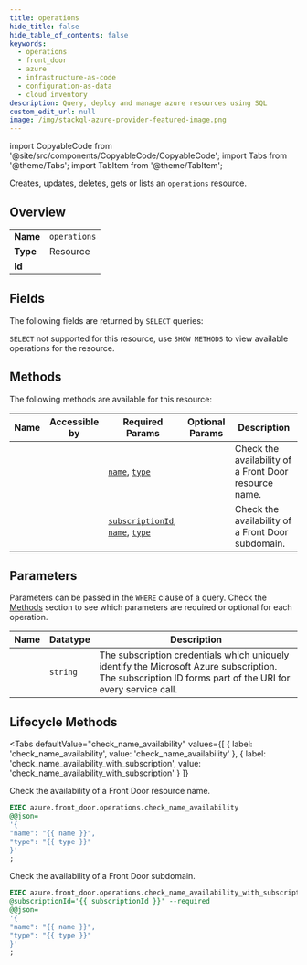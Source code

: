 ```yaml
--- 
title: operations
hide_title: false
hide_table_of_contents: false
keywords:
  - operations
  - front_door
  - azure
  - infrastructure-as-code
  - configuration-as-data
  - cloud inventory
description: Query, deploy and manage azure resources using SQL
custom_edit_url: null
image: /img/stackql-azure-provider-featured-image.png
---
```


import CopyableCode from '@site/src/components/CopyableCode/CopyableCode';
import Tabs from '@theme/Tabs';
import TabItem from '@theme/TabItem';

Creates, updates, deletes, gets or lists an <code>operations</code> resource.

## Overview
<table><tbody>
<tr><td><b>Name</b></td><td><code>operations</code></td></tr>
<tr><td><b>Type</b></td><td>Resource</td></tr>
<tr><td><b>Id</b></td><td><CopyableCode code="azure.front_door.operations" /></td></tr>
</tbody></table>

## Fields

The following fields are returned by `SELECT` queries:

`SELECT` not supported for this resource, use `SHOW METHODS` to view available operations for the resource.


## Methods

The following methods are available for this resource:

<table>
<thead>
    <tr>
    <th>Name</th>
    <th>Accessible by</th>
    <th>Required Params</th>
    <th>Optional Params</th>
    <th>Description</th>
    </tr>
</thead>
<tbody>
<tr>
    <td><a href="#check_name_availability"><CopyableCode code="check_name_availability" /></a></td>
    <td><CopyableCode code="exec" /></td>
    <td><a href="#parameter-name"><code>name</code></a>, <a href="#parameter-type"><code>type</code></a></td>
    <td></td>
    <td>Check the availability of a Front Door resource name.</td>
</tr>
<tr>
    <td><a href="#check_name_availability_with_subscription"><CopyableCode code="check_name_availability_with_subscription" /></a></td>
    <td><CopyableCode code="exec" /></td>
    <td><a href="#parameter-subscriptionId"><code>subscriptionId</code></a>, <a href="#parameter-name"><code>name</code></a>, <a href="#parameter-type"><code>type</code></a></td>
    <td></td>
    <td>Check the availability of a Front Door subdomain.</td>
</tr>
</tbody>
</table>

## Parameters

Parameters can be passed in the `WHERE` clause of a query. Check the [Methods](#methods) section to see which parameters are required or optional for each operation.

<table>
<thead>
    <tr>
    <th>Name</th>
    <th>Datatype</th>
    <th>Description</th>
    </tr>
</thead>
<tbody>
<tr id="parameter-subscriptionId">
    <td><CopyableCode code="subscriptionId" /></td>
    <td><code>string</code></td>
    <td>The subscription credentials which uniquely identify the Microsoft Azure subscription. The subscription ID forms part of the URI for every service call.</td>
</tr>
</tbody>
</table>

## Lifecycle Methods

<Tabs
    defaultValue="check_name_availability"
    values={[
        { label: 'check_name_availability', value: 'check_name_availability' },
        { label: 'check_name_availability_with_subscription', value: 'check_name_availability_with_subscription' }
    ]}
>
<TabItem value="check_name_availability">

Check the availability of a Front Door resource name.

```sql
EXEC azure.front_door.operations.check_name_availability 
@@json=
'{
"name": "{{ name }}", 
"type": "{{ type }}"
}'
;
```
</TabItem>
<TabItem value="check_name_availability_with_subscription">

Check the availability of a Front Door subdomain.

```sql
EXEC azure.front_door.operations.check_name_availability_with_subscription 
@subscriptionId='{{ subscriptionId }}' --required 
@@json=
'{
"name": "{{ name }}", 
"type": "{{ type }}"
}'
;
```
</TabItem>
</Tabs>
